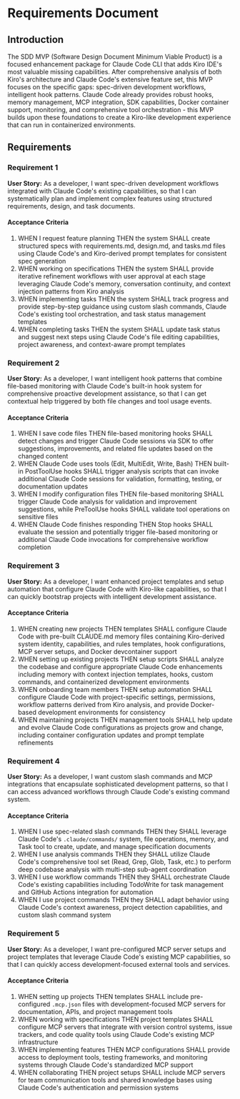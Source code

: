 # Requirements Document

## Introduction

The SDD MVP (Software Design Document Minimum Viable Product) is a focused enhancement package for Claude Code CLI that adds Kiro IDE's most valuable missing capabilities. After comprehensive analysis of both Kiro's architecture and Claude Code's extensive feature set, this MVP focuses on the specific gaps: spec-driven development workflows, intelligent hook patterns. Claude Code already provides robust hooks, memory management, MCP integration, SDK capabilities, Docker container support, monitoring, and comprehensive tool orchestration - this MVP builds upon these foundations to create a Kiro-like development experience that can run in containerized environments.

## Requirements

### Requirement 1

**User Story:** As a developer, I want spec-driven development workflows integrated with Claude Code's existing capabilities, so that I can systematically plan and implement complex features using structured requirements, design, and task documents.

#### Acceptance Criteria

1. WHEN I request feature planning THEN the system SHALL create structured specs with requirements.md, design.md, and tasks.md files using Claude Code's and Kiro-derived prompt templates for consistent spec generation
2. WHEN working on specifications THEN the system SHALL provide iterative refinement workflows with user approval at each stage leveraging Claude Code's memory, conversation continuity, and context injection patterns from Kiro analysis
3. WHEN implementing tasks THEN the system SHALL track progress and provide step-by-step guidance using custom slash commands, Claude Code's existing tool orchestration, and task status management templates
4. WHEN completing tasks THEN the system SHALL update task status and suggest next steps using Claude Code's file editing capabilities, project awareness, and context-aware prompt templates

### Requirement 2

**User Story:** As a developer, I want intelligent hook patterns that combine file-based monitoring with Claude Code's built-in hook system for comprehensive proactive development assistance, so that I can get contextual help triggered by both file changes and tool usage events.

#### Acceptance Criteria

1. WHEN I save code files THEN file-based monitoring hooks SHALL detect changes and trigger Claude Code sessions via SDK to offer suggestions, improvements, and related file updates based on the changed content
2. WHEN Claude Code uses tools (Edit, MultiEdit, Write, Bash) THEN built-in PostToolUse hooks SHALL trigger analysis scripts that can invoke additional Claude Code sessions for validation, formatting, testing, or documentation updates
3. WHEN I modify configuration files THEN file-based monitoring SHALL trigger Claude Code analysis for validation and improvement suggestions, while PreToolUse hooks SHALL validate tool operations on sensitive files
4. WHEN Claude Code finishes responding THEN Stop hooks SHALL evaluate the session and potentially trigger file-based monitoring or additional Claude Code invocations for comprehensive workflow completion

### Requirement 3

**User Story:** As a developer, I want enhanced project templates and setup automation that configure Claude Code with Kiro-like capabilities, so that I can quickly bootstrap projects with intelligent development assistance.

#### Acceptance Criteria

1. WHEN creating new projects THEN templates SHALL configure Claude Code with pre-built CLAUDE.md memory files containing Kiro-derived system identity, capabilities, and rules templates, hook configurations, MCP server setups, and Docker devcontainer support
2. WHEN setting up existing projects THEN setup scripts SHALL analyze the codebase and configure appropriate Claude Code enhancements including memory with context injection templates, hooks, custom commands, and containerized development environments
3. WHEN onboarding team members THEN setup automation SHALL configure Claude Code with project-specific settings, permissions, workflow patterns derived from Kiro analysis, and provide Docker-based development environments for consistency
4. WHEN maintaining projects THEN management tools SHALL help update and evolve Claude Code configurations as projects grow and change, including container configuration updates and prompt template refinements

### Requirement 4

**User Story:** As a developer, I want custom slash commands and MCP integrations that encapsulate sophisticated development patterns, so that I can access advanced workflows through Claude Code's existing command system.

#### Acceptance Criteria

1. WHEN I use spec-related slash commands THEN they SHALL leverage Claude Code's `.claude/commands/` system, file operations, memory, and Task tool to create, update, and manage specification documents
2. WHEN I use analysis commands THEN they SHALL utilize Claude Code's comprehensive tool set (Read, Grep, Glob, Task, etc.) to perform deep codebase analysis with multi-step sub-agent coordination
3. WHEN I use workflow commands THEN they SHALL orchestrate Claude Code's existing capabilities including TodoWrite for task management and GitHub Actions integration for automation
4. WHEN I use project commands THEN they SHALL adapt behavior using Claude Code's context awareness, project detection capabilities, and custom slash command system

### Requirement 5

**User Story:** As a developer, I want pre-configured MCP server setups and project templates that leverage Claude Code's existing MCP capabilities, so that I can quickly access development-focused external tools and services.

#### Acceptance Criteria

1. WHEN setting up projects THEN templates SHALL include pre-configured `.mcp.json` files with development-focused MCP servers for documentation, APIs, and project management tools
2. WHEN working with specifications THEN project templates SHALL configure MCP servers that integrate with version control systems, issue trackers, and code quality tools using Claude Code's existing MCP infrastructure
3. WHEN implementing features THEN MCP configurations SHALL provide access to deployment tools, testing frameworks, and monitoring systems through Claude Code's standardized MCP support
4. WHEN collaborating THEN project setups SHALL include MCP servers for team communication tools and shared knowledge bases using Claude Code's authentication and permission systems
